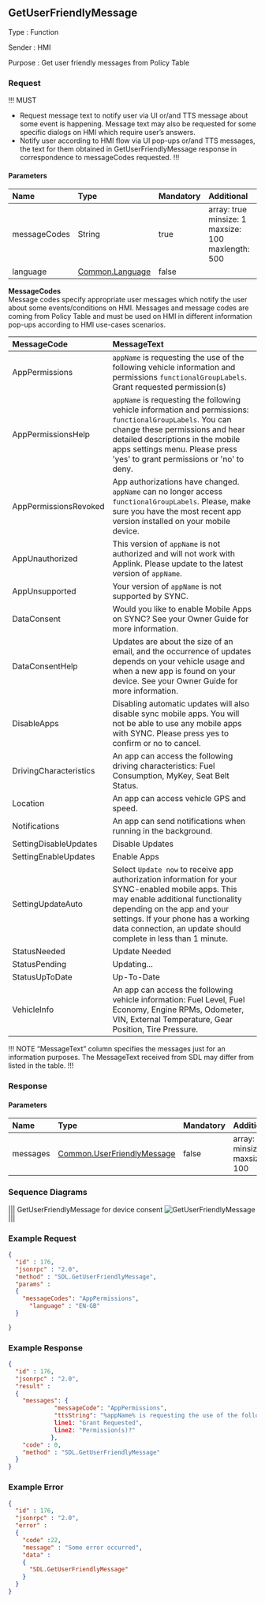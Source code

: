 ## GetUserFriendlyMessage

Type
: Function

Sender
: HMI

Purpose
: Get user friendly messages from Policy Table

### Request

!!! MUST
* Request message text to notify user via UI or/and TTS message about some event is happening. Message text may also be requested for some specific dialogs on HMI which require user’s answers.  
* Notify user according to HMI flow via UI pop-ups or/and TTS messages, the text for them obtained in GetUserFriendlyMessage response in correspondence to messageCodes requested.
!!!

#### Parameters

|Name|Type|Mandatory|Additional|
|:---|:---|:--------|:---------|
|messageCodes|String|true|array: true<br>minsize: 1<br>maxsize: 100<br>maxlength: 500|
|language|[Common.Language](../../common/enums/#language)|false||

**MessageCodes**   
Message codes specify appropriate user messages which notify the user about some events/conditions on HMI. Messages and message codes are coming from Policy Table and must be used on HMI in different information pop-ups according to HMI use-cases scenarios.

|MessageCode|MessageText|
|:---|:---------|
|AppPermissions|`appName` is requesting the use of the following vehicle information and permissions `functionalGroupLabels`. Grant requested permission(s)|
|AppPermissionsHelp|`appName` is requesting the following vehicle information and permissions: `functionalGroupLabels`. You can change these permissions and hear detailed descriptions in the mobile apps settings menu. Please press 'yes' to grant permissions or 'no' to deny.|
|AppPermissionsRevoked|App authorizations have changed. `appName` can no longer access `functionalGroupLabels`. Please, make sure you have the most recent app version installed on your mobile device.|
|AppUnauthorized|This version of `appName` is not authorized and will not work with Applink. Please update to the latest version of `appName`.|
|AppUnsupported|Your version of `appName` is not supported by SYNC.|
|DataConsent|Would you like to enable Mobile Apps on SYNC? See your Owner Guide for more information.|
|DataConsentHelp|Updates are about the size of an email, and the occurrence of updates depends on your vehicle usage and when a new app is found on your device. See your Owner Guide for more information.|
|DisableApps|Disabling automatic updates will also disable sync mobile apps. You will not be able to use any mobile apps with SYNC. Please press yes to confirm or no to cancel.|
|DrivingCharacteristics|An app can access the following driving characteristics: Fuel Consumption, MyKey, Seat Belt Status.|
|Location|An app can access vehicle GPS and speed.|
|Notifications|An app can send notifications when running in the background.|
|SettingDisableUpdates|Disable Updates|
|SettingEnableUpdates|Enable Apps|
|SettingUpdateAuto|Select `Update now` to receive app authorization information for your SYNC-enabled mobile apps. This may enable additional functionality depending on the app and your settings. If your phone has a working data connection, an update should complete in less than 1 minute.|
|StatusNeeded|Update Needed|
|StatusPending|Updating...|
|StatusUpToDate|Up-To-Date|
|VehicleInfo|An app can access the following vehicle information: Fuel Level, Fuel Economy, Engine RPMs, Odometer, VIN, External Temperature, Gear Position, Tire Pressure.|

!!! NOTE 
“MessageText” column specifies the messages just for an information purposes. The MessageText received from SDL may differ from listed in the table.
!!!

### Response

#### Parameters

|Name|Type|Mandatory|Additional|
|:---|:---|:--------|:---------|
|messages|[Common.UserFriendlyMessage]|false|array: true<br>minsize: 1<br>maxsize: 100|
[Common.UserFriendlyMessage]: ../../common/structs/#userfriendlymessage


### Sequence Diagrams
|||
GetUserFriendlyMessage for device consent
![GetUserFriendlyMessage](./assets/GetUserFriendlyMessage.png)
|||

### Example Request

```json
{
  "id" : 176,
  "jsonrpc" : "2.0",
  "method" : "SDL.GetUserFriendlyMessage",
  "params" :
  {
    "messageCodes": "AppPermissions",    
      "language" : "EN-GB"
  }

}
```
### Example Response

```json
{
  "id" : 176,
  "jsonrpc" : "2.0",
  "result" :
  {
    "messages": {
             "messageCode": "AppPermissions",
             "ttsString": "%appName% is requesting the use of the following ....",
             line1: "Grant Requested",
             line2: "Permission(s)?"
            },
    "code" : 0,
    "method" : "SDL.GetUserFriendlyMessage"
  }
}
```

### Example Error

```json
{
  "id" : 176,
  "jsonrpc" : "2.0",
  "error" :
  {
    "code" :22,
    "message" : "Some error occurred",
    "data" :
    {
      "SDL.GetUserFriendlyMessage"
    }
  }
}
```
